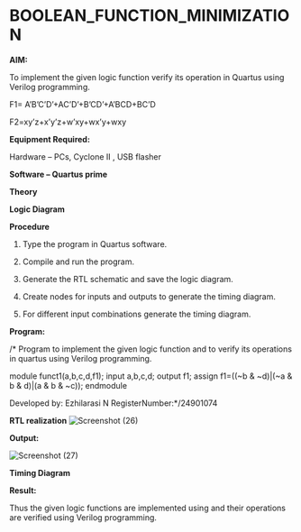 # BOOLEAN_FUNCTION_MINIMIZATION

**AIM:**

To implement the given logic function verify its operation in Quartus using Verilog programming.

F1= A’B’C’D’+AC’D’+B’CD’+A’BCD+BC’D 

F2=xy’z+x’y’z+w’xy+wx’y+wxy

**Equipment Required:**

Hardware – PCs, Cyclone II , USB flasher

**Software – Quartus prime**

**Theory**

**Logic Diagram**

**Procedure**

1.	Type the program in Quartus software.

2.	Compile and run the program.

3.	Generate the RTL schematic and save the logic diagram.

4.	Create nodes for inputs and outputs to generate the timing diagram.

5.	For different input combinations generate the timing diagram.


**Program:**

/* Program to implement the given logic function and to verify its operations in quartus using Verilog programming.

module funct1(a,b,c,d,f1);
input a,b,c,d;
output f1;
assign f1=((~b & ~d)|(~a & b & d)|(a & b & ~c));
endmodule


Developed by: Ezhilarasi N RegisterNumber:*/24901074 


**RTL realization**
![Screenshot (26)](https://github.com/user-attachments/assets/d5c0cd3f-f561-4702-9911-8d857dc5a883)


**Output:**

![Screenshot (27)](https://github.com/user-attachments/assets/18424bee-e008-4f55-b5cb-f4de543d05c2)

**Timing Diagram**

**Result:**

Thus the given logic functions are implemented using and their operations are verified using Verilog programming.

